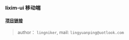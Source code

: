 ### lixim-ui 移动端


#### <a href="https://github.com/lixi-ui/lixim-ui" target="_blank">项目链接</a>

> author： `lingniker`,  mail: `lingyuanping@uotlook.com`
